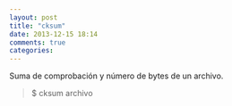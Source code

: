 ```yaml
---
layout: post
title: "cksum"
date: 2013-12-15 18:14
comments: true
categories: 
---
```

Suma de comprobación y número de bytes de un archivo.

>$ cksum archivo

